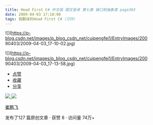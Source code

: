 ```yaml
---
title: Head First C# 中文版 图文皆译 第七章 接口和抽象类 page303
date: 2009-04-03 17:18:00
tags: 我翻译的Head First C#（习作）
---
```

![](https://p-blog.csdn.net/images/p_blog_csdn_net/cuipengfei1/EntryImages/200
90403/2009-04-03_17-10-02.jpg)

![](https://p-blog.csdn.net/images/p_blog_csdn_net/cuipengfei1/EntryImages/200
90403/2009-04-03_17-13-58.jpg)

  * [ 点赞  ](javascript:;)
  * [ 收藏  ](javascript:;)
  * [ 分享 ](javascript:;)

[ ![](https://profile.csdnimg.cn/5/2/5/3_cuipengfei1)
![](https://g.csdnimg.cn/static/user-reg-year/1x/11.png)
](https://blog.csdn.net/cuipengfei1)

[ 崔鹏飞 ](https://blog.csdn.net/cuipengfei1)

发布了127 篇原创文章  ·  获赞 8  ·  访问量 74万+


